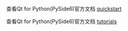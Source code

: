 查看Qt for Python(PySide6)官方文档 [quickstart](https://doc.qt.io/qtforpython-6/quickstart.html) 

查看Qt for Python(PySide6)官方文档 [tutorials](https://doc.qt.io/qtforpython-6/tutorials/index.html) 

